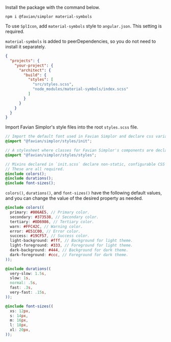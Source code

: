 Install the package with the command below.

```shell
npm i @favian/simplor material-symbols
```

To use `SplIcon`, add `material-symbols` style to `angular.json`. 
This setting is required.

`material-symbols` is added to peerDependencies, so you do not need to install it separately.

```json
{
  "projects": {
    "your-project": {
      "architect": {
        "build": {
          "styles": [
            "src/styles.scss",
            "node_modules/material-symbols/index.scss"
          ]
        }
      }
    }
  }
}
```

Import Favian Simplor's style files into the root `styles.scss` file.

```scss
// Import the default font used in Favian Simplor and declare css variables.
@import "@favian/simplor/styles/init";

// A stylesheet where classes for Favian Simplor's components are declared.
@import "@favian/simplor/styles/styles";

// Mixins declared in `init.scss` declare non-static, configurable CSS variables.
// These are all required.
@include colors();
@include durations();
@include font-sizes();
```

`colors()`, `durations()`, and `font-sizes()` have the following default values, 
and you can change the value of the desired property as needed.

```scss
@include colors((
  primary: #006AE5, // Primary color.
  secondary: #373538, // Secondary color.
  tertiary: #0D6986, // Tertiary color.
  warn: #FFC42C, // Warning color.
  error: #E51C00, // Error color.
  success: #19CF57, // Success color.
  light-background: #fff, // Background for light theme.
  light-foreground: #333, // Foreground for light theme.
  dark-background: #444, // Background for dark theme.
  dark-foreground: #ccc, // Foreground for dark theme.
));

@include durations((
  very-slow: 1.5s,
  slow: 1s,
  normal: .5s,
  fast: .3s,
  very-fast: .15s,
));

@include font-sizes((
  xs: 12px,
  s: 14px,
  m: 16px,
  l: 18px,
  xl: 20px,
));
```

